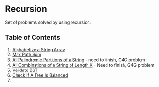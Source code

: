 # Recursion

Set of problems solved by using recursion.

## Table of Contents

1. [Alphabetize a String Array](/Recursion/SortStringArray)
2. [Max Path Sum](/Recursion/SortStringArray)
3. [All Palindromic Partitions of a String](/Recursion/AllPalindromicPartitionsOfAString) - need to finish, G4G problem
4. [All Combinations of a String of Length K](/Recursion/AllCombosOfAStringLengthK) - Need to finish, G4G problem
5. [Validate BST](/Recursion/ValidateBST)
6. [Check If A Tree Is Balanced](/Recursion/CheckIfBalance)
7. 



